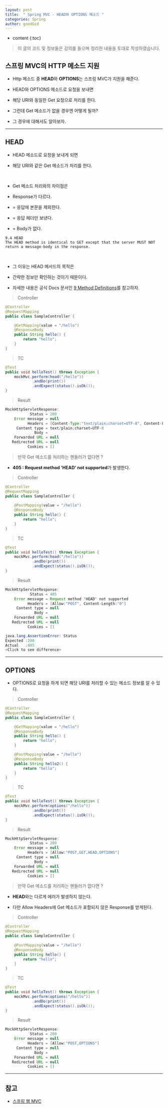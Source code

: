 ```yaml
---
layout: post
title:  " Spring MVC - HEAD와 OPTIONS 메소드 "
categories: Spring
author: goodGid
---
```

* content
{:toc}

> 이 글의 코드 및 정보들은 강의를 들으며 정리한 내용을 토대로 작성하였습니다.


## 스프링 MVC의 HTTP 메소드 지원

* Http 메소드 중 **HEAD**와 **OPTIONS**는 스프링 MVC가 지원을 해준다.

* HEAD와 OPTIONS 메소드로 요청을 보내면 

* 해당 URI와 동일한 Get 요청으로 처리를 한다.

* 그런데 Get 메소드가 없을 경우엔 어떻게 될까?

* 그 경우에 대해서도 알아보자.

---

## HEAD

* HEAD 메소드로 요청을 보내게 되면 

* 해당 URI와 같은 Get 메소드가 처리를 한다.

<br>

* Get 메소드 처리와의 차이점은

* Response가 다르다.

* = 응답에 본문을 제외한다.

* = 응답 헤더만 보낸다.

* = Body가 없다.

```
9.4 HEAD
The HEAD method is identical to GET except that the server MUST NOT 
return a message-body in the response. 
```












<br>

* 그 이유는 HEAD 메서드의 목적은 

* 간략한 정보만 확인하는 것이기 때문이다.

* 자세한 내용은 공식 Docs 문서인 [9 Method Definitions](https://www.w3.org/Protocols/rfc2616/rfc2616-sec9.html)를 참고하자.

> Controller

``` java
@Controller
@RequestMapping
public class SampleController {

    @GetMapping(value = "/hello")
    @ResponseBody
    public String hello() {
        return "hello";
    }
}
```

> TC

``` java
@Test
public void helloTest() throws Exception {
    mockMvc.perform(head("/hello"))
            .andDo(print())
            .andExpect(status().isOk());
}
```

> Result

``` java
MockHttpServletResponse:
           Status = 200
    Error message = null
          Headers = [Content-Type:"text/plain;charset=UTF-8", Content-Length:"5"]
     Content type = text/plain;charset=UTF-8
             Body = 
    Forwarded URL = null
   Redirected URL = null
          Cookies = []
```

> 만약 Get 메소드를 처리하는 핸들러가 없다면 ?

* **405 : Request method 'HEAD' not supported**가 발생한다.


> Controller 

``` java
@Controller
@RequestMapping
public class SampleController {
    
    @PostMapping(value = "/hello")
    @ResponseBody
    public String hello() {
        return "hello";
    }
}
```

> TC

``` java
@Test
public void helloTest() throws Exception {
    mockMvc.perform(head("/hello"))
            .andDo(print())
            .andExpect(status().isOk());
}
```

> Result

``` java
MockHttpServletResponse:
           Status = 405
    Error message = Request method 'HEAD' not supported
          Headers = [Allow:"POST", Content-Length:"0"]
     Content type = null
             Body = 
    Forwarded URL = null
   Redirected URL = null
          Cookies = []

java.lang.AssertionError: Status 
Expected :200
Actual   :405
<Click to see difference>
```

---

## OPTIONS

* OPTIONS로 요청을 하게 되면 해당 URI를 처리할 수 있는 메소드 정보를 알 수 있다.

> Controller

``` java
@Controller
@RequestMapping
public class SampleController {

    @GetMapping(value = "/hello")
    @ResponseBody
    public String hello() {
        return "hello";
    }

    @PostMapping(value = "/hello")
    @ResponseBody
    public String hello2() {
        return "hello";
    }
}
```

> TC

``` java
@Test
public void helloTest() throws Exception {
    mockMvc.perform(options("/hello"))
            .andDo(print())
            .andExpect(status().isOk());
}
```

> Result

``` java
MockHttpServletResponse:
           Status = 200
    Error message = null
          Headers = [Allow:"POST,GET,HEAD,OPTIONS"]
     Content type = null
             Body = 
    Forwarded URL = null
   Redirected URL = null
          Cookies = []
```

> 만약 Get 메소드를 처리하는 핸들러가 없다면 ?

* **HEAD**와는 다르게 에러가 발생하지 않는다.

* 다만 Allow Headers에 Get 메소드가 포함되지 않은 Response를 받게된다.

> Controller 

``` java
@Controller
@RequestMapping
public class SampleController {
    
    @PostMapping(value = "/hello")
    @ResponseBody
    public String hello() {
        return "hello";
    }
}
```

> TC

``` java
@Test
public void helloTest() throws Exception {
    mockMvc.perform(options("/hello"))
            .andDo(print())
            .andExpect(status().isOk());
}
```

> Result

``` java
MockHttpServletResponse:
           Status = 200
    Error message = null
          Headers = [Allow:"POST,OPTIONS"]
     Content type = null
             Body = 
    Forwarded URL = null
   Redirected URL = null
          Cookies = []
```


---

## 참고

* [스프링 웹 MVC](https://www.inflearn.com/course/%EC%9B%B9-mvc)

